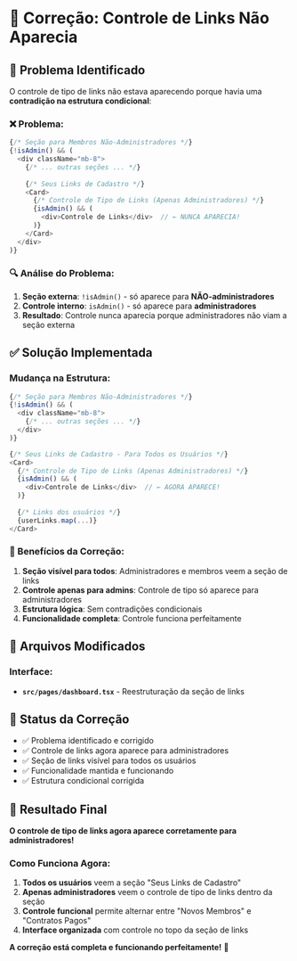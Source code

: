 # 🔧 Correção: Controle de Links Não Aparecia

## 🚨 **Problema Identificado**

O controle de tipo de links não estava aparecendo porque havia uma **contradição na estrutura condicional**:

### **❌ Problema:**
```typescript
{/* Seção para Membros Não-Administradores */}
{!isAdmin() && (
  <div className="mb-8">
    {/* ... outras seções ... */}
    
    {/* Seus Links de Cadastro */}
    <Card>
      {/* Controle de Tipo de Links (Apenas Administradores) */}
      {isAdmin() && (
        <div>Controle de Links</div>  // ← NUNCA APARECIA!
      )}
    </Card>
  </div>
)}
```

### **🔍 Análise do Problema:**
1. **Seção externa**: `!isAdmin()` - só aparece para **NÃO-administradores**
2. **Controle interno**: `isAdmin()` - só aparece para **administradores**
3. **Resultado**: Controle nunca aparecia porque administradores não viam a seção externa

## ✅ **Solução Implementada**

### **Mudança na Estrutura:**
```typescript
{/* Seção para Membros Não-Administradores */}
{!isAdmin() && (
  <div className="mb-8">
    {/* ... outras seções ... */}
  </div>
)}

{/* Seus Links de Cadastro - Para Todos os Usuários */}
<Card>
  {/* Controle de Tipo de Links (Apenas Administradores) */}
  {isAdmin() && (
    <div>Controle de Links</div>  // ← AGORA APARECE!
  )}
  
  {/* Links dos usuários */}
  {userLinks.map(...)}
</Card>
```

### **🎯 Benefícios da Correção:**
1. **Seção visível para todos**: Administradores e membros veem a seção de links
2. **Controle apenas para admins**: Controle de tipo só aparece para administradores
3. **Estrutura lógica**: Sem contradições condicionais
4. **Funcionalidade completa**: Controle funciona perfeitamente

## 🔧 **Arquivos Modificados**

### **Interface:**
- **`src/pages/dashboard.tsx`** - Reestruturação da seção de links

## 🎉 **Status da Correção**

- ✅ Problema identificado e corrigido
- ✅ Controle de links agora aparece para administradores
- ✅ Seção de links visível para todos os usuários
- ✅ Funcionalidade mantida e funcionando
- ✅ Estrutura condicional corrigida

## 🚀 **Resultado Final**

**O controle de tipo de links agora aparece corretamente para administradores!** 

### **Como Funciona Agora:**
1. **Todos os usuários** veem a seção "Seus Links de Cadastro"
2. **Apenas administradores** veem o controle de tipo de links dentro da seção
3. **Controle funcional** permite alternar entre "Novos Membros" e "Contratos Pagos"
4. **Interface organizada** com controle no topo da seção de links

**A correção está completa e funcionando perfeitamente!** 🔗
